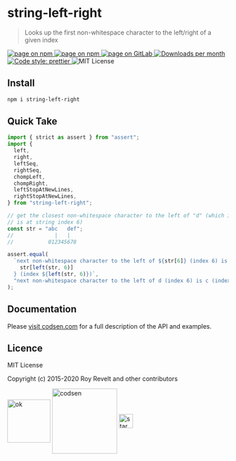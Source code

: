 # string-left-right

> Looks up the first non-whitespace character to the left/right of a given index

<div class="package-badges">
  <a href="https://www.npmjs.com/package/string-left-right" rel="nofollow noreferrer noopener">
    <img src="https://img.shields.io/badge/-npm-blue?style=flat-square" alt="page on npm">
  </a>
  <a href="https://codsen.com/os/string-left-right" rel="nofollow noreferrer noopener">
    <img src="https://img.shields.io/badge/-Codsen-blue?style=flat-square" alt="page on npm">
  </a>
  <a href="https://gitlab.com/codsen/codsen/tree/master/packages/string-left-right" rel="nofollow noreferrer noopener">
    <img src="https://img.shields.io/badge/-GitLab-blue?style=flat-square" alt="page on GitLab">
  </a>
  <a href="https://npmcharts.com/compare/string-left-right?interval=30" rel="nofollow noreferrer noopener" target="_blank">
    <img src="https://img.shields.io/npm/dm/string-left-right.svg?style=flat-square" alt="Downloads per month">
  </a>
  <a href="https://prettier.io" rel="nofollow noreferrer noopener" target="_blank">
    <img src="https://img.shields.io/badge/code_style-prettier-brightgreen.svg?style=flat-square" alt="Code style: prettier">
  </a>
  <img src="https://img.shields.io/badge/licence-MIT-brightgreen.svg?style=flat-square" alt="MIT License">
</div>

## Install

```bash
npm i string-left-right
```

## Quick Take

```js
import { strict as assert } from "assert";
import {
  left,
  right,
  leftSeq,
  rightSeq,
  chompLeft,
  chompRight,
  leftStopAtNewLines,
  rightStopAtNewLines,
} from "string-left-right";

// get the closest non-whitespace character to the left of "d" (which itself
// is at string index 6)
const str = "abc   def";
//             |   |
//           012345678

assert.equal(
  `next non-whitespace character to the left of ${str[6]} (index 6) is ${
    str[left(str, 6)]
  } (index ${left(str, 6)})`,
  "next non-whitespace character to the left of d (index 6) is c (index 2)"
);
```

## Documentation

Please [visit codsen.com](https://codsen.com/os/string-left-right/) for a full description of the API and examples.

## Licence

MIT License

Copyright (c) 2015-2020 Roy Revelt and other contributors

<img src="https://codsen.com/images/png-codsen-ok.png" width="98" alt="ok" align="center"> <img src="https://codsen.com/images/png-codsen-1.png" width="148" alt="codsen" align="center"> <img src="https://codsen.com/images/png-codsen-star-small.png" width="32" alt="star" align="center">
